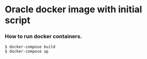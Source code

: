 # Oracle docker image with initial script

### How to run docker containers.
    $ docker-compose build
    $ docker-compose up